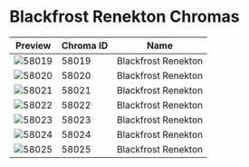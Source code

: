# Blackfrost Renekton Chromas



| Preview | Chroma ID | Name |
|---------|-----------|------|
| ![58019](https://raw.communitydragon.org/latest/plugins/rcp-be-lol-game-data/global/default/v1/champion-chroma-images/58/58019.png) | 58019 | Blackfrost Renekton |
| ![58020](https://raw.communitydragon.org/latest/plugins/rcp-be-lol-game-data/global/default/v1/champion-chroma-images/58/58020.png) | 58020 | Blackfrost Renekton |
| ![58021](https://raw.communitydragon.org/latest/plugins/rcp-be-lol-game-data/global/default/v1/champion-chroma-images/58/58021.png) | 58021 | Blackfrost Renekton |
| ![58022](https://raw.communitydragon.org/latest/plugins/rcp-be-lol-game-data/global/default/v1/champion-chroma-images/58/58022.png) | 58022 | Blackfrost Renekton |
| ![58023](https://raw.communitydragon.org/latest/plugins/rcp-be-lol-game-data/global/default/v1/champion-chroma-images/58/58023.png) | 58023 | Blackfrost Renekton |
| ![58024](https://raw.communitydragon.org/latest/plugins/rcp-be-lol-game-data/global/default/v1/champion-chroma-images/58/58024.png) | 58024 | Blackfrost Renekton |
| ![58025](https://raw.communitydragon.org/latest/plugins/rcp-be-lol-game-data/global/default/v1/champion-chroma-images/58/58025.png) | 58025 | Blackfrost Renekton |